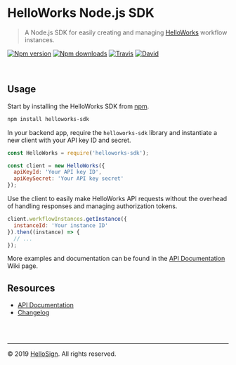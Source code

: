 # HelloWorks Node.js SDK

> A Node.js SDK for easily creating and managing [HelloWorks][external_helloworks] workflow instances.

[![Npm version][badge_npm-version]][external_npm]
[![Npm downloads][badge_npm-downloads]][external_npm]
[![Travis][badge_travis]][external_travis]
[![David][badge_david]][external_david]

<br/>

## Usage

Start by installing the HelloWorks SDK from [npm](https://npmjs.com).

```bash
npm install helloworks-sdk
```

In your backend app, require the `helloworks-sdk` library and instantiate a new client with your API key ID and secret.

```js
const HelloWorks = require('helloworks-sdk');

const client = new HelloWorks({
  apiKeyId: 'Your API key ID',
  apiKeySecret: 'Your API key secret'
});
```

Use the client to easily make HelloWorks API requests without the overhead of handling responses and managing authorization tokens.

```js
client.workflowInstances.getInstance({
  instanceId: 'Your instance ID'
}).then((instance) => {
  // ...
});
```

More examples and documentation can be found in the [API Documentation][wiki_api-documentation] Wiki page.


## Resources

* [API Documentation][wiki_api-documentation]
* [Changelog][changelog]

<br/>
<br/>
<hr/>

&copy; 2019 [HelloSign][external_hellosign]. All rights reserved.






[changelog]: https://github.com/hellosign/helloworks-nodejs-sdk/blob/master/CHANGELOG.md

[badge_npm-version]: https://img.shields.io/npm/v/helloworks-sdk.svg
[badge_npm-downloads]: https://img.shields.io/npm/dm/helloworks-sdk.svg
[badge_david]: https://img.shields.io/david/hellosign/helloworks-nodejs-sdk.svg
[badge_travis]: https://img.shields.io/travis/hellosign/helloworks-nodejs-sdk/master.svg

[wiki_api-documentation]: https://github.com/hellosign/helloworks-nodejs-sdk/wiki/API-Documentation

[external_david]: https://david-dm.org/hellosign/helloworks-nodejs-sdk
[external_demo]: https://app.hellosign.com/api/embeddedTest
[external_hellosign]: https://hellosign.com
[external_helloworks]: https://hellosign.com
[external_npm]: https://npmjs.org/package/helloworks-sdk
[external_travis]: https://travis-ci.org/hellosign/helloworks-nodejs-sdk?branch=master
